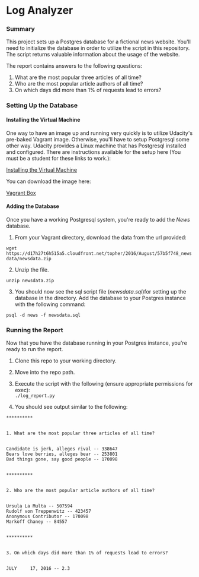 # Log Analyzer

### Summary

This project sets up a Postgres database for a fictional news website. You'll need to initialize the database in order to utilize the script in this repository. The script returns valuable information about the usage of the website.

The report contains answers to the following questions:

  1. What are the most popular three articles of all time?
  2. Who are the most popular article authors of all time?
  3. On which days did more than 1% of requests lead to errors?

### Setting Up the Database

#### Installing the Virtual Machine
One way to have an image up and running very quickly is to utilize Udacity's pre-baked Vagrant image. Otherwise, you'll have to setup Postgresql some other way. Udacity provides a Linux machine that has Postgresql installed and configured. There are instructions available for the setup here (You must be a student for these links to work.):

<a href="https://classroom.udacity.com/nanodegrees/nd004/parts/8d3e23e1-9ab6-47eb-b4f3-d5dc7ef27bf0/modules/bc51d967-cb21-46f4-90ea-caf73439dc59/lessons/5475ecd6-cfdb-4418-85a2-f2583074c08d/concepts/14c72fe3-e3fe-4959-9c4b-467cf5b7c3a0">Installing the Virtual Machine</a>


You can download the image here:

<a href="http://video.udacity-data.com.s3.amazonaws.com/topher/2017/August/59822701_fsnd-virtual-machine/fsnd-virtual-machine.zip">Vagrant Box</a>

#### Adding the Database
Once you have a working Postgresql system, you're ready to add the *News* database.

  1. From your Vagrant directory, download the data from the url provided:

  ```wget https://d17h27t6h515a5.cloudfront.net/topher/2016/August/57b5f748_newsdata/newsdata.zip```

  2. Unzip the file.

  ```unzip newsdata.zip```

  3. You should now see the sql script file (*newsdata.sql*)for setting up the database in the directory. Add the database to your Postgres instance with the following command:

  ```psql -d news -f newsdata.sql```

### Running the Report
Now that you have the database running in your Postgres instance, you're ready to run the report.

  1. Clone this repo to your working directory.  

  2. Move into the repo path.

  3. Execute the script with the following (ensure appropriate permissions for exec):  
      ```./log_report.py```

  4. You should see output similar to the following:  

```          
**********


1. What are the most popular three articles of all time?


Candidate is jerk, alleges rival -- 338647
Bears love berries, alleges bear -- 253801
Bad things gone, say good people -- 170098


**********


2. Who are the most popular article authors of all time?


Ursula La Multa -- 507594
Rudolf von Treppenwitz -- 423457
Anonymous Contributor -- 170098
Markoff Chaney -- 84557


**********


3. On which days did more than 1% of requests lead to errors?


JULY     17, 2016 -- 2.3
```
